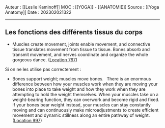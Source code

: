 Auteur : [[Leslie Kaminoff]]
MOC : [[YOGA]] - [[ANATOMIE]]
Source : [[Yoga Anatomy]]
Date : 202302021322
***

## Les fonctions des différents tissus du corps
- Muscles create movement, joints enable movement, and connective tissue translates movement from tissue to tissue. Bones absorb and transmit movement, and nerves coordinate and organize the whole gorgeous dance. ([Location 767](https://readwise.io/to_kindle?action=open&asin=B0998616FH&location=767))

Si on ne les utilise pas correctement : 
- Bones support weight; muscles move bones.   There is an enormous difference between how your muscles work when they are moving your bones into place to take weight and how they work when they are attempting to hold the weight themselves. When your muscles take on a weight-bearing function, they can overwork and become rigid and fixed. If your bones bear weight instead, your muscles can stay constantly moving and can continuously make microadjustments to create efficient movement and dynamic stillness along an entire pathway of weight. ([Location 997](https://readwise.io/to_kindle?action=open&asin=B0998616FH&location=997))